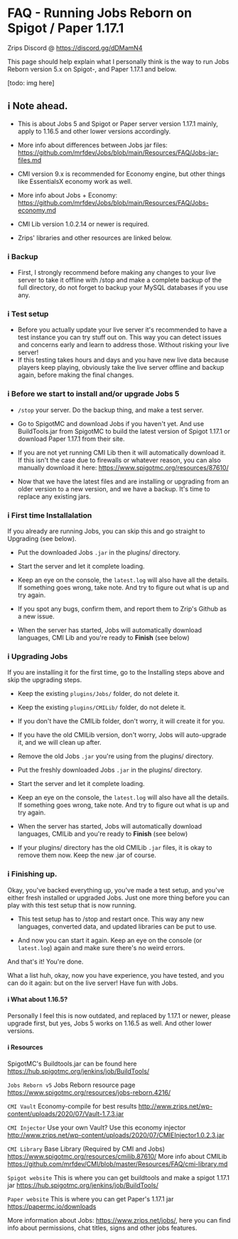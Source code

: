 # FAQ - Running Jobs Reborn on Spigot / Paper 1.17.1

Zrips Discord @ https://discord.gg/dDMamN4

This page should help explain what I personally think is the way to run Jobs Reborn version 5.x on Spigot-, and Paper 1.17.1 and below.

[todo: img here]

## <g-emoji class="g-emoji" alias="information_source" fallback-src="https://github.githubassets.com/images/icons/emoji/unicode/2139.png">ℹ️</g-emoji> Note ahead.

- This is about Jobs 5 and Spigot or Paper server version 1.17.1 mainly, apply to 1.16.5 and other lower versions accordingly.
- More info about differences between Jobs jar files: <https://github.com/mrfdev/Jobs/blob/main/Resources/FAQ/Jobs-jar-files.md>

- CMI version 9.x is recommended for Economy engine, but other things like EssentialsX economy work as well. 
- More info about Jobs + Economy: <https://github.com/mrfdev/Jobs/blob/main/Resources/FAQ/Jobs-economy.md>

- CMI Lib version 1.0.2.14 or newer is required.
- Zrips' libraries and other resources are linked below.

### <g-emoji class="g-emoji" alias="information_source" fallback-src="https://github.githubassets.com/images/icons/emoji/unicode/2139.png">ℹ️</g-emoji> Backup

- First, I strongly recommend before making any changes to your live server to take it offline with /stop and make a complete backup of the full directory, do not forget to backup your MySQL databases if you use any. 

### <g-emoji class="g-emoji" alias="information_source" fallback-src="https://github.githubassets.com/images/icons/emoji/unicode/2139.png">ℹ️</g-emoji> Test setup

- Before you actually update your live server it's recommended to have a test instance you can try stuff out on. This way you can detect issues and concerns early and learn to address those. Without risking your live server!
- If this testing takes hours and days and you have new live data because players keep playing, obviously take the live server offline and backup again, before making the final changes.

### <g-emoji class="g-emoji" alias="information_source" fallback-src="https://github.githubassets.com/images/icons/emoji/unicode/2139.png">ℹ️</g-emoji> Before we start to install and/or upgrade Jobs 5

- `/stop` your server. Do the backup thing, and make a test server.

- Go to SpigotMC and download Jobs if you haven't yet. And use BuildTools.jar from SpigotMC to build the latest version of Spigot 1.17.1 or download Paper 1.17.1 from their site.

- If you are not yet running CMI Lib then it will automatically download it. If this isn't the case due to firewalls or whatever reason, you can also manually download it here: <https://www.spigotmc.org/resources/87610/>

- Now that we have the latest files and are installing or upgrading from an older version to a new version, and we have a backup. It's time to replace any existing jars.

### <g-emoji class="g-emoji" alias="information_source" fallback-src="https://github.githubassets.com/images/icons/emoji/unicode/2139.png">ℹ️</g-emoji> First time Installalation

If you already are running Jobs, you can skip this and go straight to Upgrading (see below).

- Put the downloaded Jobs `.jar` in the plugins/ directory. 

- Start the server and let it complete loading.

- Keep an eye on the console, the `latest.log` will also have all the details. If something goes wrong, take note. And try to figure out what is up and try again. 

- If you spot any bugs, confirm them, and report them to Zrip's Github as a new issue.

- When the server has started, Jobs will automatically download languages, CMI Lib and you're ready to **Finish** (see below)

### <g-emoji class="g-emoji" alias="information_source" fallback-src="https://github.githubassets.com/images/icons/emoji/unicode/2139.png">ℹ️</g-emoji> Upgrading Jobs

If you are installing it for the first time, go to the Installing steps above and skip the upgrading steps.

- Keep the existing `plugins/Jobs/` folder, do not delete it.

- Keep the existing `plugins/CMILib/` folder, do not delete it.

- If you don't have the CMILib folder, don't worry, it will create it for you.

- If you have the old CMILib version, don't worry, Jobs will auto-upgrade it, and we will clean up after.

- Remove the old Jobs `.jar` you're using from the plugins/ directory. 

- Put the freshly downloaded Jobs `.jar` in the plugins/ directory. 

- Start the server and let it complete loading.

- Keep an eye on the console, the `latest.log` will also have all the details. If something goes wrong, take note. And try to figure out what is up and try again.

- When the server has started, Jobs will automatically download languages, CMILib and you're ready to **Finish** (see below)

- If your plugins/ directory has the old CMILib `.jar` files, it is okay to remove them now. Keep the new .jar of course.

### <g-emoji class="g-emoji" alias="information_source" fallback-src="https://github.githubassets.com/images/icons/emoji/unicode/2139.png">ℹ️</g-emoji> Finishing up.

Okay, you've backed everything up, you've made a test setup, and you've either fresh installed or upgraded Jobs. Just one more thing before you can play with this test setup that is now running.

- This test setup has to /stop and restart once. This way any new languages, converted data, and updated libraries can be put to use.

- And now you can start it again. Keep an eye on the console (or `latest.log`) again and make sure there's no weird errors.

And that's it! You're done.

What a list huh, okay, now you have experience, you have tested, and you can do it again: but on the live server! Have fun with Jobs.

#### <g-emoji class="g-emoji" alias="information_source" fallback-src="https://github.githubassets.com/images/icons/emoji/unicode/2139.png">ℹ️</g-emoji> What about 1.16.5?

Personally I feel this is now outdated, and replaced by 1.17.1 or newer, please upgrade first, but yes, Jobs 5 works on 1.16.5 as well. And other lower versions.

#### <g-emoji class="g-emoji" alias="information_source" fallback-src="https://github.githubassets.com/images/icons/emoji/unicode/2139.png">ℹ️</g-emoji> Resources

SpigotMC's Buildtools.jar can be found here <https://hub.spigotmc.org/jenkins/job/BuildTools/>

`Jobs Reborn v5` Jobs Reborn resource page
<https://www.spigotmc.org/resources/jobs-reborn.4216/>

`CMI Vault` Economy-compile for best results
<http://www.zrips.net/wp-content/uploads/2020/07/Vault-1.7.3.jar>

`CMI Injector` Use your own Vault? Use this economy injector
<http://www.zrips.net/wp-content/uploads/2020/07/CMIEInjector1.0.2.3.jar>

`CMI Library` Base Library (Required by CMI and Jobs)
<https://www.spigotmc.org/resources/cmilib.87610/>
More info about CMILib <https://github.com/mrfdev/CMI/blob/master/Resources/FAQ/cmi-library.md>

`Spigot website` This is where you can get buildtools and make a spigot 1.17.1 jar
<https://hub.spigotmc.org/jenkins/job/BuildTools/>

`Paper website` This is where you can get Paper's 1.17.1 jar
<https://papermc.io/downloads>

More information about Jobs: https://www.zrips.net/jobs/, here you can find info about permissions, chat titles, signs and other jobs features. 
